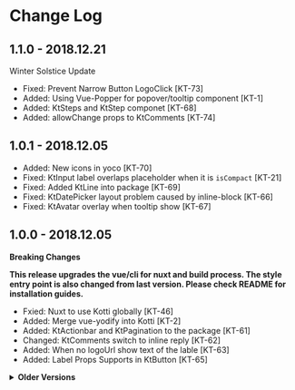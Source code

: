 # Change Log

## 1.1.0 - 2018.12.21

Winter Solstice Update

- Fixed: Prevent Narrow Button LogoClick [KT-73]
- Added: Using Vue-Popper for popover/tooltip component [KT-1]
- Added: KtSteps and KtStep componet [KT-68]
- Added: allowChange props to KtComments [KT-74]

## 1.0.1 - 2018.12.05

- Added: New icons in yoco [KT-70]
- Fixed: KtInput label overlaps placeholder when it is `isCompact` [KT-21]
- Fixed: Added KtLine into package [KT-69]
- Fixed: KtDatePicker layout problem caused by inline-block [KT-66]
- Fixed: KtAvatar overlay when tooltip show [KT-67]

## 1.0.0 - 2018.12.05

**Breaking Changes**

**This release upgrades the vue/cli for nuxt and build process. The style entry
point is also changed from last version. Please check README for installation
guides.**

- Fxied: Nuxt to use Kotti globally [KT-46]
- Added: Merge vue-yodify into Kotti [KT-2]
- Added: KtActionbar and KtPagination to the package [KT-61]
- Changed: KtComments switch to inline reply [KT-62]
- Added: When no logoUrl show text of the lable [KT-63]
- Added: Label Props Supports in KtButton [KT-65]

<details>
<summary><strong>Older Versions</strong></summary>

## 0.0.14 - 2018.11.30

- Fixed: KtAvatarGroup change the z-index causes element overlapping [KT-55]
- Added: Click event to KtNavbar [KT-58]
- Added: Cutomizable themes to KtButtons [KT-59]
- Added: More stronger shadows to the KtUserMenu [KT-60]

## 0.0.13 - 2018.11.20

- Fixed: Cannot click icon in KtSelect [KT-57]
- Fixed: Duplicated slot name in KtActionBar [KT-54]
- Fixed: Cannot Rest KtSelect to Null [KT-52]
- Fixed: KtButton new styles break the text-align [KT-56]
- Added: New KtNavBar styles [KT-48]
- Added: Update KtUserMenu to new style [KT-49]

## 0.0.12 - 2018.11.02

- Added: New KtButton style with 3 sizes [KT-45]
- Added: Horizontal Row [KT-16]
- Added: Support Wider in KtDrawer [KT-41]
- Fixed: Remove duplicated December in KtDatepicker [KT-47]
- Fixed: KtSingleSelect doesn't response [KT-50]

## 0.0.11 - 2018.10.25

- Fixed: handling of initial values in KtSelect and KtDatepicker [KT-44]

## 0.0.10 - 2018.10.15

- Fixed: Support step for KtInput [KT-40]

## 0.0.9 - 2018.09.18

- Added: Components for ActionBar, ActionBarMenu [KT-25]

## 0.0.8 - 2018.09.11

- Fixed: Navbar no longer highlights selected tabs [KT-15]
- Fixed: KtSelect When Label is Clicked, the Dropdown doesn’t close [KT-27]
- Fixed: KtRadio Only Works With Default Slot [KT-28]
- Fixed: Yoco Start should be Star [KT-30]
- Fixed: KtInlineEdit z-index and invalid message [KT-33]
- Added: Support Asynchronous Options in Select [KT-7]
- Added: KtInput Description Support [KT-22]
- Added: Popover component [KT-35]

## 0.0.7 - 2018.08.31

- Fixed: Remove KtModal empty slots space [KT-20]
- Added: Include text css utilities in documents [KT-14]
- Added: Required Indicator for KtInput [KT-19]

## 0.0.6 - 2018.08.28

- Added: Pagination component [KT-10]
- Fixed: Support IE 11 [KT-18]

## 0.0.5 - 2018.08.23

- Fixed: Typing specific numbers into InputNumber does not work correctly [KT-5]
- Fixed: Logo link in NavBar breaks [KT-12]
- Added: Merge Breadcrumb from B3 to Kotti [KT-11]

## 0.0.4 - 2018.08.21

- Added: this CHANGELOG file
- Added: Stepper styled InputNumber
- Added: Single Date Picker
- Added: link supported in NavBar logo
- Changed: inclued `kotti-style` in npm package
- Changed: heading icon location
- Fixed: drawer width can't change

## 0.0.3 - 2018.07.30

- Added: UserMenu supported
- Adedd: NavBar component
- Changed: NavBar style support narrow logo
- Changed: narrow bar toggle style changed

## 0.0.2 - 2018.07.26

- Fixed: better support for avatar
- Changed: switch to semantic version for production use

## 0.0.1-beta.10 - 2018.07.26

- Changed: out of beta

</details>
